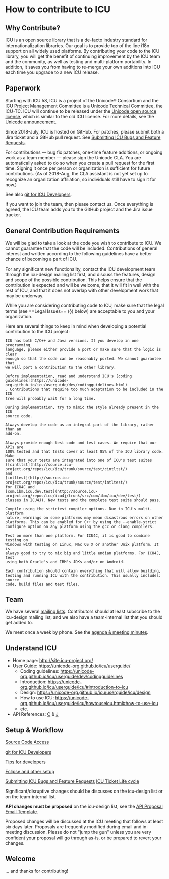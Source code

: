 # How to contribute to ICU

## Why Contribute?

ICU is an open source library that is a de-facto industry standard for
internationalization libraries. Our goal is to provide top of the line i18n
support on all widely used platforms. By contributing your code to the ICU
library, you will get the benefit of continuing improvement by the ICU team and
the community, as well as testing and multi-platform portability. In addition,
it saves you from having to re-merge your own additions into ICU each time you
upgrade to a new ICU release.

## Paperwork

Starting with ICU 58, ICU is a project of the Unicode® Consortium and the ICU
Project Management Committee is a Unicode Technical Committee, the ICU-TC. ICU
will continue to be released under the [Unicode open source
license](http://www.unicode.org/copyright.html#License), which is similar to the
old ICU license. For more details, see the [Unicode
announcement](http://blog.unicode.org/2016/05/icu-joins-unicode-consortium.html).

Since 2018-July, ICU is hosted on GitHub. For patches, please submit both a Jira
ticket and a GitHub pull request. See [Submitting ICU Bugs and Feature
Requests](../bugs.md).

For contributions — bug fix patches, one-time feature additions, or ongoing work
as a team member — please sign the Unicode CLA. You are automatically asked to
do so when you create a pull request for the first time. Signing it once per
person or organization is sufficient for future contributions. (As of 2018-Aug,
the CLA assistant is not yet set up to recognize an organization affiliation, so
individuals still have to sign it for now.)

See also [git for ICU Developers](../repository/gitdev/index.md).

If you want to join the team, then please contact us. Once everything is agreed,
the ICU team adds you to the GitHub project and the Jira issue tracker.

## General Contribution Requirements

We will be glad to take a look at the code you wish to contribute to ICU. We
cannot guarantee that the code will be included. Contributions of general
interest and written according to the following guidelines have a better chance
of becoming a part of ICU.

For any significant new functionality, contact the ICU development team through
the icu-design mailing list first, and discuss the features, design and scope of
the possible contribution. This helps ensure that the contribution is expected
and will be welcome, that it will fit in well with the rest of ICU, and that it
does not overlap with other development work that may be underway.

While you are considering contributing code to ICU, make sure that the legal
terms (see ==Legal Issues== (§) below) are acceptable to you and your
organization.

Here are several things to keep in mind when developing a potential contribution
to the ICU project:

    ICU has both C/C++ and Java versions. If you develop in one programming
    language, please either provide a port or make sure that the logic is clear
    enough so that the code can be reasonably ported. We cannot guarantee that
    we will port a contribution to the other library.

    Before implementation, read and understand ICU's [coding
    guidelines](https://unicode-org.github.io/icu/userguide/dev/codingguidelines.html)
    . Contributions that require too much adaptation to be included in the ICU
    tree will probably wait for a long time.

    During implementation, try to mimic the style already present in the ICU
    source code.

    Always develop the code as an integral part of the library, rather than an
    add-on.

    Always provide enough test code and test cases. We require that our APIs are
    100% tested and that tests cover at least 85% of the ICU library code. Make
    sure that your tests are integrated into one of ICU's test suites
    ([cintltst](http://source.icu-project.org/repos/icu/icu/trunk/source/test/cintltst/)
    and
    [intltest](http://source.icu-project.org/repos/icu/icu/trunk/source/test/intltest/)
    for ICU4C and
    [com.ibm.icu.dev.test](http://source.icu-project.org/repos/icu/icu4j/trunk/src/com/ibm/icu/dev/test/)
    classes in ICU4J). New tests and the complete test suite should pass.

    Compile using the strictest compiler options. Due to ICU's multi-platform
    nature, warnings on some platforms may mean disastrous errors on other
    platforms. This can be enabled for C++ by using the --enable-strict
    configure option on any platform using the gcc or clang compilers.

    Test on more than one platform. For ICU4C, it is good to combine testing on
    Windows with testing on Linux, Mac OS X or another Unix platform. It is
    always good to try to mix big and little endian platforms. For ICU4J, test
    using both Oracle's and IBM's JDKs and/or on Android.

    Each contribution should contain everything that will allow building,
    testing and running ICU with the contribution. This usually includes: source
    code, build files and test files.

## Team

We have several [mailing lists](http://site.icu-project.org/contacts).
Contributors should at least subscribe to the icu-design mailing list, and we
also have a team-internal list that you should get added to.

We meet once a week by phone. See the [agenda & meeting
minutes](http://site.icu-project.org/projectinfo/meetings).

## Understand ICU

*   Home page: <http://site.icu-project.org/>
*   User Guide: <https://unicode-org.github.io/icu/userguide/>
    *   Coding guidelines:
        <https://unicode-org.github.io/icu/userguide/dev/codingguidelines>
    *   Introduction: <https://unicode-org.github.io/icu/userguide/icu/#introduction-to-icu>
    *   Design: <https://unicode-org.github.io/icu/userguide/icu/design>
    *   How to use ICU: <https://unicode-org.github.io/icu/userguide/icu/howtouseicu.html#how-to-use-icu>
    *   etc.
*   API References: [C](https://unicode-org.github.io/icu-docs/apidoc/dev/icu4c/) &
    [J](https://unicode-org.github.io/icu-docs/apidoc/dev/icu4j/)

## Setup & Workflow

[Source Code Access](../repository/gitdev/source.md)

[git for ICU Developers](../repository/gitdev/index.md)

[Tips for developers](../repository/tips/index.md)

[Eclipse and other setup](../setup/index.md)

[Submitting ICU Bugs and Feature Requests](../bugs.md)
[ICU Ticket Life cycle](ticket-lifecycle.md)

Significant/disruptive changes should be discusses on the icu-design list or on
the team-internal list.

**API changes must be proposed** on the icu-design list, see the [API Proposal
Email Template](proposal-template.md).

Proposed changes will be discussed at the ICU meeting that follows at least six
days later. Proposals are frequently modified during email and in-meeting
discussion. Please do not "jump the gun" unless you are very confident your
proposal will go through as-is, or be prepared to revert your changes.

## Welcome

... and thanks for contributing!
